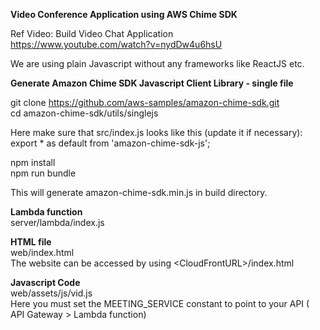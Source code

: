 **Video Conference Application using AWS Chime SDK**

Ref Video: Build Video Chat Application <br>
https://www.youtube.com/watch?v=nydDw4u6hsU 

We are using plain Javascript without any frameworks like ReactJS etc.

**Generate Amazon Chime SDK Javascript Client Library - single file** <br>

git clone https://github.com/aws-samples/amazon-chime-sdk.git <br>
cd amazon-chime-sdk/utils/singlejs

Here make sure that src/index.js looks like this (update it if necessary): <br>
export * as default from 'amazon-chime-sdk-js';

npm install <br>
npm run bundle

This will generate amazon-chime-sdk.min.js in build directory.

**Lambda function** <br>
server/lambda/index.js

**HTML file** <br>
web/index.html<br>
The website can be accessed by using &lt;CloudFrontURL&gt;/index.html

**Javascript Code** <br>
web/assets/js/vid.js<br>
Here you must set the MEETING_SERVICE constant to point to your API ( API Gateway > Lambda function)
